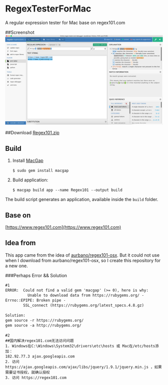 # RegexTesterForMac
A regular expression tester for Mac base on regex101.com

##Screenshot
![RegexTesterForMac](app/screenshot.png)

##Download
[Regex101.zip](https://raw.githubusercontent.com/Zjmainstay/RegexTesterForMac/master/dist/Regex101.zip)

## Build

1. Install [MacGap](https://github.com/MacGapProject/MacGap1) 

   ```$ sudo gem install macgap```

2. Build application:

    ```$ macgap build app --name Regex101 --output build```


The build script generates an application, available inside the `build` folder.


## Base on
[https://www.regex101.com](https://www.regex101.com)

## Idea from
This app came from the idea of [aurbano/regex101-osx](https://github.com/aurbano/regex101-osx). But it could not use when I download from aurbano/regex101-osx, so I create this repository for a new one.


###Perhaps Error && Solution

```
#1
ERROR:  Could not find a valid gem 'macgap' (>= 0), here is why:
          Unable to download data from https://rubygems.org/ - Errno::EPIPE: Broken pipe - 
        SSL_connect (https://rubygems.org/latest_specs.4.8.gz)

Solution:
gem source -r https://rubygems.org/
gem source -a http://rubygems.org/

#2
##国内解决regex101.com无法访问问题
1. Windows在C:\Windows\System32\drivers\etc\hosts 或 Mac在/etc/hosts添加：
182.92.77.3 ajax.googleapis.com
2. 访问 https://ajax.googleapis.com/ajax/libs/jquery/1.9.1/jquery.min.js ，如果需要证书授权，就确认授权
3. 访问 https://regex101.com

```

